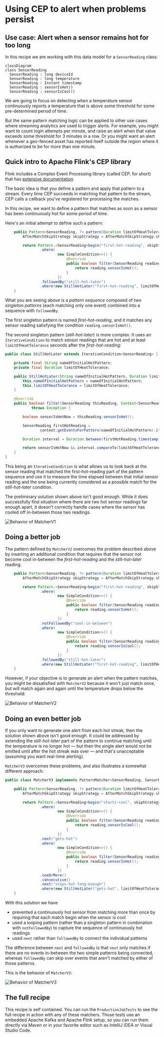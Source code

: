 # Using CEP to alert when problems persist

<GithubLink recipe='pattern-matching-cep' />

## Use case: Alert when a sensor remains hot for too long

In this recipe we are working with this data model for a `SensorReading` class:

```mermaid
classDiagram
class SensorReading
  SensorReading : long deviceId
  SensorReading : long temperature
  SensorReading : Instant timestamp
  SensorReading : sensorIsHot()
  SensorReading : sensorIsCool()
```

We are going to focus on detecting when a temperature sensor continuously
reports a temperature that is above some threshold for some pre-determined period of time.

But the same pattern matching logic can be applied to other use cases where streaming analytics
are
used to trigger alerts. For example, you might want to count login attempts per minute, and raise an
alert when that value exceeds some threshold for 3 minutes in a row. Or you might want an alert
whenever a geo-fenced asset has reported itself outside the region where it is authorized to be
for more than one minute.

## Quick intro to Apache Flink's CEP library

Flink includes a Complex Event Processing library (called CEP, for short) that
has [extensive documentation](https://nightlies.apache.org/flink/flink-docs-stable/docs/libs/cep/).

The basic idea is that you define a pattern and apply that pattern to a stream. Every time CEP
succeeds in matching that pattern to the stream, CEP calls a callback you've registered for
processing the matches.

In this recipe, we want to define a pattern that matches as soon as a sensor has been continuously
hot
for some period of time.

Here's an initial attempt to define such a pattern:

```java MatcherV1.java focus=18:28,30
    public Pattern<SensorReading, ?> pattern(Duration limitOfHeatTolerance) {
        AfterMatchSkipStrategy skipStrategy = AfterMatchSkipStrategy.skipPastLastEvent();

        return Pattern.<SensorReading>begin("first-hot-reading", skipStrategy)
                .where(
                        new SimpleCondition<>() {
                            @Override
                            public boolean filter(SensorReading reading) {
                                return reading.sensorIsHot();
                            }
                        })
                .followedBy("still-hot-later")
                .where(new StillHotLater("first-hot-reading", limitOfHeatTolerance));
    }
```

What you are seeing above is a _pattern sequence_ composed of two _singleton patterns_ (each
matching only one event) combined into a sequence with `followedBy`.

The first singleton pattern is named _first-hot-reading_, and it matches any
sensor
reading
satisfying
the condition `reading.sensorIsHot()`.

The second singleton pattern (_still-hot-later_) is more complex. It uses
an `IterativeCondition` to
match sensor readings that are hot and at least `limitOfHeatTolerance` seconds after the
_first-hot-reading_:

```java StillHotLater.java focus=7,18:30
public class StillHotLater extends IterativeCondition<SensorReading> {

    private final String nameOfInitialHotPattern;
    private final Duration limitOfHeatTolerance;

    public StillHotLater(String nameOfInitialHotPattern, Duration limitOfHeatTolerance) {
        this.nameOfInitialHotPattern = nameOfInitialHotPattern;
        this.limitOfHeatTolerance = limitOfHeatTolerance;
    }

    @Override
    public boolean filter(SensorReading thisReading, Context<SensorReading> context)
            throws Exception {

        boolean sensorIsHotNow = thisReading.sensorIsHot();

        SensorReading firstHotReading =
                context.getEventsForPattern(nameOfInitialHotPattern).iterator().next();

        Duration interval = Duration.between(firstHotReading.timestamp, thisReading.timestamp);

        return sensorIsHotNow && interval.compareTo(limitOfHeatTolerance) >= 0;
    }
}
```

This being an `IterativeCondition` is what allows us
to look back at the sensor reading that matched the first-hot-reading part of the pattern sequence
and use it
to measure the time elapsed between that initial sensor reading and the one being currently
considered as a possible match for the _still-hot-later_ condition.

The preliminary solution shown above isn't good enough. While it does successfully find situation
where there are two hot sensor readings far enough apart, it doesn't correctly handle cases where
the sensor has cooled off in-between those two readings.

![Behavior of MatcherV1](img/cep-1.svg)

## Doing a better job

The pattern defined by `MatcherV2` overcomes the problem described above
by inserting an additional condition that requires that the sensor not become
cool
in-between the _first-hot-reading_ and the _still-hot-later_ reading.

```java MatcherV2.java focus=18:38
    public Pattern<SensorReading, ?> pattern(Duration limitOfHeatTolerance) {
        AfterMatchSkipStrategy skipStrategy = AfterMatchSkipStrategy.skipPastLastEvent();

        return Pattern.<SensorReading>begin("first-hot-reading", skipStrategy)
                .where(
                        new SimpleCondition<>() {
                            @Override
                            public boolean filter(SensorReading reading) {
                                return reading.sensorIsHot();
                            }
                        })
                .notFollowedBy("cool-in-between")
                .where(
                        new SimpleCondition<>() {
                            @Override
                            public boolean filter(SensorReading reading) {
                                return reading.sensorIsCool();
                            }
                        })
                .followedBy("still-hot-later")
                .where(new StillHotLater("first-hot-reading", limitOfHeatTolerance));
    }
```

However, if your objective is to generate an alert when the pattern matches, you might be
dissatisfied
with `MatcherV2` because it won't just match once, but will match again and again until the
temperature drops below the threshold:

![Behavior of MatcherV2](img/cep-2.svg)

## Doing an even better job

If you only want to generate one alert from each hot streak, then the solution shown above isn't
good enough. It
could be addressed by
extending the _still-hot-later_ part of the pattern to continue matching until the temperature is no
longer hot — but then the single alert would not be emitted until after the hot streak was over —
and that's unacceptable (assuming you want real-time alerting).

`MatcherV3` overcomes these problems, and also illustrates a somewhat different approach:

```java MatcherV3.java focus=15:39
public class MatcherV3 implements PatternMatcher<SensorReading, SensorReading> {

    public Pattern<SensorReading, ?> pattern(Duration limitOfHeatTolerance) {
        AfterMatchSkipStrategy skipStrategy = AfterMatchSkipStrategy.skipPastLastEvent();

        return Pattern.<SensorReading>begin("starts-cool", skipStrategy)
                .where(
                        new SimpleCondition<>() {
                            @Override
                            public boolean filter(SensorReading reading) {
                                return reading.sensorIsCool();
                            }
                        })
                .next("gets-hot")
                .where(
                        new SimpleCondition<>() {
                            @Override
                            public boolean filter(SensorReading reading) {
                                return reading.sensorIsHot();
                            }
                        })
                .oneOrMore()
                .consecutive()
                .next("stays-hot-long-enough")
                .where(new StillHotLater("gets-hot", limitOfHeatTolerance));
    }
```

With this solution we have

* prevented a continuously hot sensor from matching more than
  once by requiring that each match begin when the sensor is cool
* used a looping pattern (rather than a singleton pattern in combination
  with `notFollowedBy`) to capture the sequence of continuously hot readings
* used `next` rather than `followedBy` to connect the individual patterns

The difference between `next` and `followedBy` is that `next` only matches if there are no events
in-between the two simple patterns being connected, whereas `followedBy` can skip over events that
aren't matched by either of those patterns.

This is the behavior of `MatcherV3`:

![Behavior of MatcherV3](img/cep-3.svg)

## The full recipe

This recipe is self contained. You can run the `ProductionJobTests` to see the full recipe
in action with any of these matchers. Those tests use an embedded Apache Kafka and
Apache
Flink setup, so you can run them directly via
Maven or in your favorite editor such as IntelliJ IDEA or Visual Studio Code.
